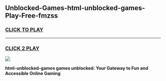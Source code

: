 
## Unblocked-Games-html-unblocked-games-Play-Free-fmzss
<h3>
<a href="https://premium76.site?title=html-unblocked-games&ref=18A1">CLICK TO PLAY</a></h3>
<hr>

<h3>
<a href="https://premium76.site?title=html-unblocked-games&ref=18A1">CLICK 2 PLAY</a>
  
</h3>

<a href="https://premium76.site?title=html-unblocked-games&ref=18A1"><img src="https://clearcache.store/games.png"></a>


**html-unblocked-games games unblocked: Your Gateway to Fun and Accessible Online Gaming**
